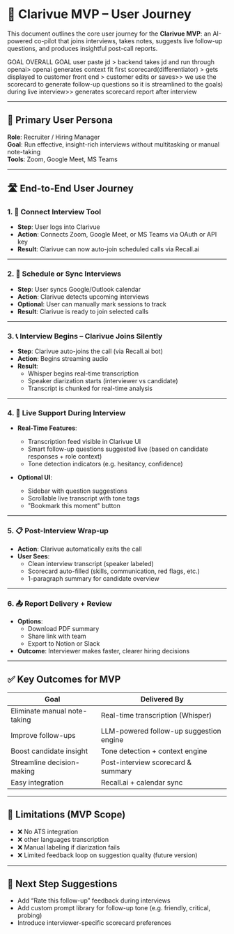 # 🧭 Clarivue MVP – User Journey

This document outlines the core user journey for the **Clarivue MVP**: an AI-powered co-pilot that joins interviews, takes notes, suggests live follow-up questions, and produces insightful post-call reports.

GOAL
OVERALL GOAL 
user paste jd > backend takes jd and run through openai> openai generates context fit first scorecard(differentiator) > gets displayed to customer front end > customer edits or saves>> we use the scorecard to generate follow-up questions so it is streamlined to the goals) during live interview>> generates scorecard report after interview



---

## 👤 Primary User Persona

**Role**: Recruiter / Hiring Manager  
**Goal**: Run effective, insight-rich interviews without multitasking or manual note-taking  
**Tools**: Zoom, Google Meet, MS Teams  

---

## 🛣️ End-to-End User Journey

### 1. 🔗 **Connect Interview Tool**

- **Step**: User logs into Clarivue
- **Action**: Connects Zoom, Google Meet, or MS Teams via OAuth or API key
- **Result**: Clarivue can now auto-join scheduled calls via Recall.ai

---

### 2. 📅 **Schedule or Sync Interviews**

- **Step**: User syncs Google/Outlook calendar
- **Action**: Clarivue detects upcoming interviews
- **Optional**: User can manually mark sessions to track
- **Result**: Clarivue is ready to join selected calls

---

### 3. 📞 **Interview Begins – Clarivue Joins Silently**

- **Step**: Clarivue auto-joins the call (via Recall.ai bot)
- **Action**: Begins streaming audio
- **Result**:
  - Whisper begins real-time transcription
  - Speaker diarization starts (interviewer vs candidate)
  - Transcript is chunked for real-time analysis

---

### 4. 🤖 **Live Support During Interview**

- **Real-Time Features**:
  - Transcription feed visible in Clarivue UI
  - Smart follow-up questions suggested live (based on candidate responses + role context)
  - Tone detection indicators (e.g. hesitancy, confidence)

- **Optional UI**:
  - Sidebar with question suggestions
  - Scrollable live transcript with tone tags
  - "Bookmark this moment" button

---

### 5. 📋 **Post-Interview Wrap-up**

- **Action**: Clarivue automatically exits the call
- **User Sees**:
  - Clean interview transcript (speaker labeled)
  - Scorecard auto-filled (skills, communication, red flags, etc.)
  - 1-paragraph summary for candidate overview

---

### 6. 📤 **Report Delivery + Review**

- **Options**:
  - Download PDF summary
  - Share link with team
  - Export to Notion or Slack
- **Outcome**: Interviewer makes faster, clearer hiring decisions

---

## ✅ Key Outcomes for MVP

| Goal | Delivered By |
|------|--------------|
| Eliminate manual note-taking | Real-time transcription (Whisper) |
| Improve follow-ups | LLM-powered follow-up suggestion engine |
| Boost candidate insight | Tone detection + context engine |
| Streamline decision-making | Post-interview scorecard & summary |
| Easy integration | Recall.ai + calendar sync |

---

## 🚧 Limitations (MVP Scope)

- ❌ No ATS integration
- ❌ other languages transcription
- ❌ Manual labeling if diarization fails
- ❌ Limited feedback loop on suggestion quality (future version)

---

## 📌 Next Step Suggestions

- Add “Rate this follow-up” feedback during interviews
- Add custom prompt library for follow-up tone (e.g. friendly, critical, probing)
- Introduce interviewer-specific scorecard preferences

